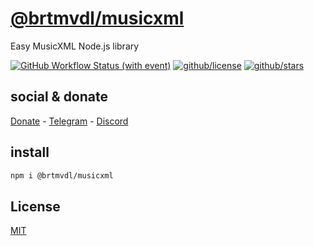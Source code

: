 # [@brtmvdl/musicxml](https://github.com/brtmvdl/musicxml)

Easy MusicXML Node.js library

[![GitHub Workflow Status (with event)](https://img.shields.io/github/actions/workflow/status/brtmvdl/musicxml/npm-publish.yml?label=NPM%20package&link=https%3A%2F%2Fgithub.com%2Fbrtmvdl%2Fmusicxml%2Factions%2Fworkflows%2Fnpm-publish.yml)](https://github.com/brtmvdl/musicxml/actions/workflows/npm-publish.yml) [![github/license](https://img.shields.io/github/license/brtmvdl/musicxml)](https://img.shields.io/github/license/brtmvdl/musicxml) [![github/stars](https://img.shields.io/github/stars/brtmvdl/musicxml?style=social)](https://img.shields.io/github/stars/brtmvdl/musicxml?style=social)

## social & donate

[Donate](https://link.mercadopago.com.br/brtmvdl) - [Telegram](https://t.me/+KRmg5MlqgMk0MTg5) - [Discord](https://discord.gg/CPRyzsjj)

## install

```bash
npm i @brtmvdl/musicxml
```

## License

[MIT](./LICENSE)
